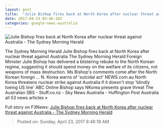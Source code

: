 ```yaml
---
layout: post
title:  "Julie Bishop fires back at North Korea after nuclear threat against Australia - The Sydney Morning Herald"
date: 2017-04-23 03:46:18Z
categories: google-news-australia
---
```


![Julie Bishop fires back at North Korea after nuclear threat against Australia - The Sydney Morning Herald](http://www.smh.com.au/content/dam/images/g/v/q/f/1/g/image.related.articleLeadwide.620x349.gvqkqw.png/1492919146737.jpg)

The Sydney Morning Herald Julie Bishop fires back at North Korea after nuclear threat against Australia The Sydney Morning Herald Foreign Minister Julie Bishop has delivered a blistering rebuke to the North Korean regime, suggesting it should spend money on the welfare of its citizens, not weapons of mass destruction. Ms Bishop's comments come after the North Korean foreign ... N. Korea warns of 'suicidal act' NEWS.com.au North Korea threatens nuclear strike against Australia if it doesn't stop 'blindly toeing US line' ABC Online Bishop says NKorea presents grave threat The Australian SBS - Stuff.co.nz - Sky News Australia - Huffington Post Australia all 53 news articles »


Full story on F3News: [Julie Bishop fires back at North Korea after nuclear threat against Australia - The Sydney Morning Herald](http://www.f3nws.com/n/pJDnNF)

> Posted on: Sunday, April 23, 2017 8:46:18 AM
